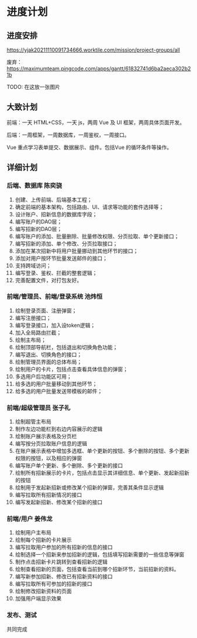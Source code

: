 # 进度计划

## 进度安排

https://yjak20211110091734666.worktile.com/mission/project-groups/all

废弃：https://maximumteam.pingcode.com/apps/gantt/61832741d6ba2aeca302b21b

TODO: 在这放一张图片

## 大致计划

前端：一天 HTML+CSS，一天 js，两周 Vue 及 UI 框架，两周具体页面开发。

后端：一周框架，一周数据库，一周鉴权，一周接口。

Vue 重点学习表单提交、数据展示、组件。包括Vue 的循环条件等操作。

## 详细计划

### 后端、数据库 陈奕骁

1. 创建、上传前端、后端基本工程；
2. 确定前端的基本架构，包括路由、UI、请求等功能的套件选择等；
3. 设计账户、招新信息的数据库字段；
4. 编写账户的DAO层；
5. 编写招新的DAO层；
6. 编写账户的添加、批量删除、批量修改权限、分页拉取、单个更新接口；
7. 编写招新的添加、单个修改、分页拉取接口；
8. 添加在某次招新中将用户批量挪动到其他环节的接口；
9. 添加对用户按环节批量发送邮件的接口；
10. 支持跨域访问；
11. 编写登录、鉴权、拦截的整套逻辑；
12. 完善配置文件，对打包友好。

### 前端/管理员、前端/登录系统 池炜恒

1. 绘制登录页面、注册弹窗；
2. 编写注册接口；
3. 编写登录接口，加入设token逻辑；
4. 加入全局路由拦截；
5. 绘制主布局；
6. 绘制顶部导航栏，包括退出和切换角色功能；
7. 编写退出、切换角色的接口；
8. 绘制管理员界面的总体布局；
9. 绘制用户的卡片，包括点击查看具体信息的弹窗；
10. 多选用户后功能区可用；
11. 给多选的用户批量移动到其他环节；
12. 给多选的用户批量发送带模板的邮件；

### 前端/超级管理员 张子礼

1. 绘制超管主布局
2. 制作左边功能栏到右边内容展示的逻辑
3. 绘制账户展示表格及分页栏
4. 编写按分页拉取账户信息的逻辑
5. 在账户展示表格中增加多选框、单个更新的按钮、多个删除的按钮、多个更新权限的按钮，以及相应的弹窗
6. 编写账户单个更新、多个删除、多个更新的接口
7. 绘制所有招新展示的卡片，包括点击显示其详细信息、单个更新、发起新招新的按钮
8. 绘制用于发起新招新或修改某个招新的弹窗，完善其条件显示逻辑
9. 编写拉取所有招新情况的接口
10. 编写发起新招新、修改某个招新的接口

### 前端/用户 姜伟龙

1. 绘制用户主布局
2. 绘制每个招新的卡片展示
3. 编写拉取用户参加的所有招新的信息的接口
4. 绘制选择一个招新来参加招新的逻辑，包括填写招新需要的一些信息等弹窗
5. 制作点击招新卡片跳转到查看招新的逻辑
6. 绘制查看招新的页面，包括查看当前到哪个招新环节，当前招新的资料。
7. 编写新参加招新、修改已有招新资料的接口
8. 编写拉取所有可参加的招新的接口
9. 绘制修改招新资料的页面
10. 加强用户端显示效果

### 发布、测试

共同完成
